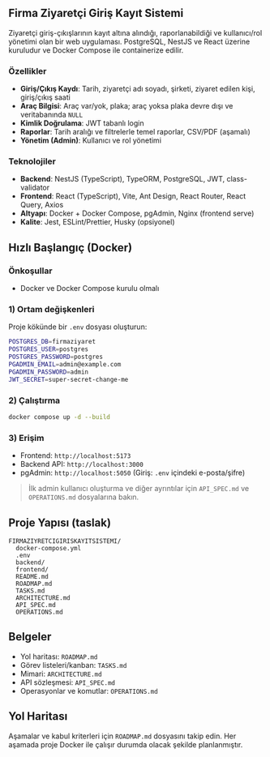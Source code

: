 ## Firma Ziyaretçi Giriş Kayıt Sistemi

Ziyaretçi giriş-çıkışlarının kayıt altına alındığı, raporlanabildiği ve kullanıcı/rol yönetimi olan bir web uygulaması. PostgreSQL, NestJS ve React üzerine kuruludur ve Docker Compose ile containerize edilir.

### Özellikler
- **Giriş/Çıkış Kaydı**: Tarih, ziyaretçi adı soyadı, şirketi, ziyaret edilen kişi, giriş/çıkış saati
- **Araç Bilgisi**: Araç var/yok, plaka; araç yoksa plaka devre dışı ve veritabanında `NULL`
- **Kimlik Doğrulama**: JWT tabanlı login
- **Raporlar**: Tarih aralığı ve filtrelerle temel raporlar, CSV/PDF (aşamalı)
- **Yönetim (Admin)**: Kullanıcı ve rol yönetimi

### Teknolojiler
- **Backend**: NestJS (TypeScript), TypeORM, PostgreSQL, JWT, class-validator
- **Frontend**: React (TypeScript), Vite, Ant Design, React Router, React Query, Axios
- **Altyapı**: Docker + Docker Compose, pgAdmin, Nginx (frontend serve)
- **Kalite**: Jest, ESLint/Prettier, Husky (opsiyonel)

## Hızlı Başlangıç (Docker)

### Önkoşullar
- Docker ve Docker Compose kurulu olmalı

### 1) Ortam değişkenleri
Proje kökünde bir `.env` dosyası oluşturun:

```bash
POSTGRES_DB=firmaziyaret
POSTGRES_USER=postgres
POSTGRES_PASSWORD=postgres
PGADMIN_EMAIL=admin@example.com
PGADMIN_PASSWORD=admin
JWT_SECRET=super-secret-change-me
```

### 2) Çalıştırma
```bash
docker compose up -d --build
```

### 3) Erişim
- Frontend: `http://localhost:5173`
- Backend API: `http://localhost:3000`
- pgAdmin: `http://localhost:5050` (Giriş: `.env` içindeki e-posta/şifre)

> İlk admin kullanıcı oluşturma ve diğer ayrıntılar için `API_SPEC.md` ve `OPERATIONS.md` dosyalarına bakın.

## Proje Yapısı (taslak)
```
FIRMAZIYRETCIGIRISKAYITSISTEMI/
  docker-compose.yml
  .env
  backend/
  frontend/
  README.md
  ROADMAP.md
  TASKS.md
  ARCHITECTURE.md
  API_SPEC.md
  OPERATIONS.md
```

## Belgeler
- Yol haritası: `ROADMAP.md`
- Görev listeleri/kanban: `TASKS.md`
- Mimari: `ARCHITECTURE.md`
- API sözleşmesi: `API_SPEC.md`
- Operasyonlar ve komutlar: `OPERATIONS.md`

## Yol Haritası
Aşamalar ve kabul kriterleri için `ROADMAP.md` dosyasını takip edin. Her aşamada proje Docker ile çalışır durumda olacak şekilde planlanmıştır.
